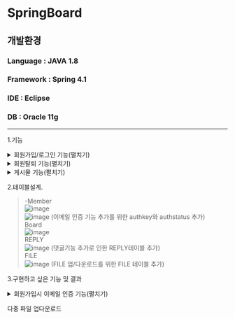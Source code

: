 # SpringBoard
개발환경
---------
### Language : JAVA 1.8  
### Framework : Spring 4.1  
### IDE : Eclipse  
### DB : Oracle 11g  

---------
  
1.기능  
<details>
  <summary>회원가입/로그인 기능(펼치기)</summary>
  
* 회원가입/로그인 기능  
>- 회원가입시 html ```<input type="email">```을 이용한 이메일 정규식활용.  
![image](https://user-images.githubusercontent.com/75213468/118921302-edaed380-b972-11eb-99a5-b64343b8a894.png)  
>- 로그인시 ```try/catch```문을 이용한 유효성 검사 및 Id or Pw가 틀릴경우 message에 담아놓은 문구가 표시되도록 함.  
![image](https://user-images.githubusercontent.com/75213468/118921575-61e97700-b973-11eb-9cb8-c7b1a0170420.png)  
>- 로그인 성공시 Id를 세션에 add하여 세션이 종료될때 까지 로그인이 유지되도록 설정.   
![image](https://user-images.githubusercontent.com/75213468/118922205-94e03a80-b974-11eb-8c0d-a3df8af2bf78.png)  
>- 회원가입시 jquery / ajax를 이용한 중복확인 기능 구현.(아이디 비중복시 회원가입 버튼 활성화)  
![image](https://user-images.githubusercontent.com/75213468/120637211-90a23a00-c4a9-11eb-8712-e8b991b5a503.png)  
![image](https://user-images.githubusercontent.com/75213468/120637333-ba5b6100-c4a9-11eb-8617-1ef218b6e2f9.png)  


</details>
  
<details>
  <summary>회원탈퇴 기능(펼치기)</summary>
  
* 회원탈퇴 기능  
>- 회원탈퇴시 회원이 작성한 모든 게시물 삭제되도록 구현.  
![image](https://user-images.githubusercontent.com/75213468/119369238-e8dd7d00-bcee-11eb-88bd-75ef00daa141.png)
![image](https://user-images.githubusercontent.com/75213468/120614677-714be280-c492-11eb-81ec-3e9924a55fd5.png)
![image](https://user-images.githubusercontent.com/75213468/119369342-04488800-bcef-11eb-89ec-4a6ed5bfdb34.png)
</details>

<details>
  <summary>게시물 기능(펼치기)</summary>
  
* 게시물 작성(DB저장).  
>- 게시물 작성시 세션에 저장되어있는 Id를 get/set함으로써 DB에 게시물작성자 저장.  
![image](https://user-images.githubusercontent.com/75213468/118922906-c1e11d00-b975-11eb-8bad-422cf32e7b73.png)  

* 게시물 조회.  
>- 게시물 title 클릭시 해당게시물의 seq를 이용하여 DB로부터 해당게시물의 정보를 가져오며, 해당게시물의 상세페이지로 이동  
![image](https://user-images.githubusercontent.com/75213468/118923252-374ced80-b976-11eb-91b0-031573bee534.png)

* 게시물 수정.  
>- 작성자 id와 로그인 아이디를 ```<c:if>```태그를 이용하여 비교하며, 동일 id일시 게시글 수정버튼이 나오도록 설정 및 수정 가능하도록 설정.  
![image](https://user-images.githubusercontent.com/75213468/119348158-71502380-bcd7-11eb-9bd5-6af7d21989e7.png)  

* 게시물 삭제.  
>- 작성자 id와 로그인 아이디를 ```<c:if>```태그를 이용하여 비교하며, 동일 id일시 게시글 삭제버튼이 나오도록 설정 및 삭제 가능하도록 설정.

![image](https://user-images.githubusercontent.com/75213468/119148490-7f0f6a00-ba87-11eb-8090-b8ea7f530fd5.png) ![image](https://user-images.githubusercontent.com/75213468/119148936-f644fe00-ba87-11eb-8bdc-1c7785b4fad7.png)  
  
* 게시물 페이징처리.  
>- 게시물 페이징 처리
  
![image](https://user-images.githubusercontent.com/75213468/120614259-00a4c600-c492-11eb-9a4d-54a4d3919419.png) ![image](https://user-images.githubusercontent.com/75213468/120614302-0bf7f180-c492-11eb-8b89-bb5fccd65496.png)  

* 게시물 검색기능.  
>- 게시물 겸색기능
  
![image](https://user-images.githubusercontent.com/75213468/120619879-5f207300-c497-11eb-939e-c0b72ca460a9.png)  

* 게시물 댓글기능.  
>- 댓글기능 추가를 위한 REPLY테이블 생성 및 세션에서 로그인 한 사용자의 정보를 가져와서 댓글등록시 사용.
  
![image](https://user-images.githubusercontent.com/75213468/121128470-67492b80-c866-11eb-8998-c81a9190b7ef.png)  

* 게시물 파일 업/다운로드 기능.  
>- MultipartFile을 이용한파일 업/다운로드를 구현.  

![image](https://user-images.githubusercontent.com/75213468/121160961-84422680-c887-11eb-983c-a71568b0fd0f.png) ![image](https://user-images.githubusercontent.com/75213468/121161321-d4b98400-c887-11eb-8671-831df00cc9f8.png)  


  </details>

2.테이블설계.  
>-Member  
![image](https://user-images.githubusercontent.com/75213468/119369446-25a97400-bcef-11eb-8786-ef3b1d4b4342.png)  
![image](https://user-images.githubusercontent.com/75213468/120108596-d48ef980-c1a0-11eb-903d-8cfa5f55c731.png) (이메일 인증 기능 추가를 위한 authkey와 authstatus 추가)  
Board  
![image](https://user-images.githubusercontent.com/75213468/119369623-5a1d3000-bcef-11eb-8a91-145a554135ee.png)  
REPLY  
![image](https://user-images.githubusercontent.com/75213468/121128791-eb031800-c866-11eb-9564-f07af2a7adec.png) (댓글기능 추가로 인한 REPLY테이블 추가)  
FILE  
![image](https://user-images.githubusercontent.com/75213468/121161457-f7e43380-c887-11eb-9bfd-0954dcad02f2.png) (FILE 업/다운로드를 위한 FILE 테이블 추가)  


  
3.구현하고 싶은 기능 및 결과
  <details>
  <summary>회원가입시 이메일 인증 기능(펼치기)</summary>  
    
>- SMTP를 이용한 메일 발송, 링크 클릭을 통해 DB의 AUTHSTATUS를 UPDATE 해주어서 로그인시 AUTHSTATUS를 확인하여 로그인 가능 여부 판단 후 로그인 가능하게 구현완료.  
![image](https://user-images.githubusercontent.com/75213468/120108462-2edb8a80-c1a0-11eb-9ef8-5d177fa41e5e.png) ![image](https://user-images.githubusercontent.com/75213468/121165289-1dbf0780-c88b-11eb-8082-24af45e44145.png)  
![image](https://user-images.githubusercontent.com/75213468/120108404-f8057480-c19f-11eb-9136-619d974b2f5f.png)
  </details>
 
  다중 파일 업다운로드 

